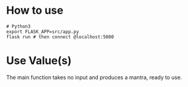 # How to use
    # Python3
    export FLASK_APP=src/app.py
    flask run # then connect @localhost:5000
# Use Value(s)
The main function takes no input and produces a mantra, ready to use.
